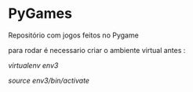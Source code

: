 # PyGames

Repositório com jogos feitos no Pygame 

para rodar é necessario criar o ambiente virtual antes :

*virtualenv env3*

*source env3/bin/activate*
